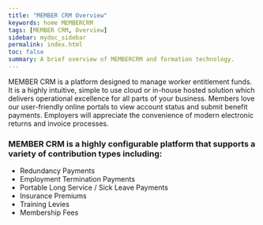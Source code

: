 ```yaml
---
title: "MEMBER CRM Overview"
keywords: home MEMBERCRM
tags: [MEMBER CRM, Overview]
sidebar: mydoc_sidebar
permalink: index.html
toc: false
summary: A brief overview of MEMBERCRM and formation technology.
---
```


MEMBER CRM is a platform designed to manage worker entitlement funds. It is a highly intuitive, simple to use cloud or in-house hosted solution which delivers operational excellence for all parts of your business. Members love our user-friendly online portals to view account status and submit benefit payments. Employers will appreciate the convenience of modern electronic returns and invoice processes.

### MEMBER CRM is a highly configurable platform that supports a variety of contribution types including:

 - Redundancy Payments
 - Employment Termination Payments
 - Portable Long Service / Sick Leave Payments
 - Insurance Premiums
 - Training Levies 
 - Membership Fees
